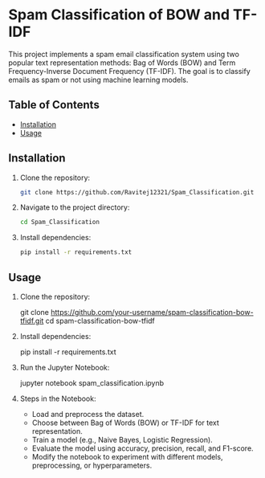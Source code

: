 # Spam Classification of BOW and TF-IDF

This project implements a spam email classification system using two popular text representation methods: Bag of Words (BOW) and Term Frequency-Inverse Document Frequency (TF-IDF). The goal is to classify emails as spam or not using machine learning models.


## Table of Contents
- [Installation](#installation)
- [Usage](#usage)

## Installation

1. Clone the repository:
    ```bash
    git clone https://github.com/Ravitej12321/Spam_Classification.git
    ```

2. Navigate to the project directory:
    ```bash
    cd Spam_Classification
    ```

3. Install dependencies:
    ```bash
    pip install -r requirements.txt
    ```

## Usage

1. Clone the repository:

    git clone https://github.com/your-username/spam-classification-bow-tfidf.git
    cd spam-classification-bow-tfidf

2. Install dependencies:

    pip install -r requirements.txt

3. Run the Jupyter Notebook:

    jupyter notebook spam_classification.ipynb

4. Steps in the Notebook:

    * Load and preprocess the dataset.
    * Choose between Bag of Words (BOW) or TF-IDF for text representation.
    * Train a model (e.g., Naive Bayes, Logistic Regression).
    * Evaluate the model using accuracy, precision, recall, and F1-score.
    * Modify the notebook to experiment with different models, preprocessing, or hyperparameters.

